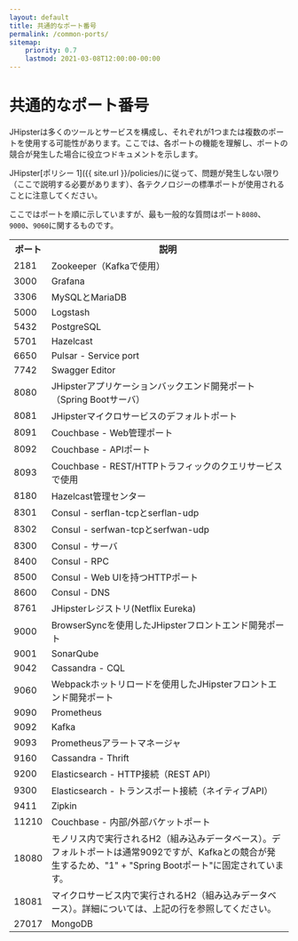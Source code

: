 ```yaml
---
layout: default
title: 共通的なポート番号
permalink: /common-ports/
sitemap:
    priority: 0.7
    lastmod: 2021-03-08T12:00:00-00:00
---
```


# <i class="fa fa-plug"></i> 共通的なポート番号

JHipsterは多くのツールとサービスを構成し、それぞれが1つまたは複数のポートを使用する可能性があります。ここでは、各ポートの機能を理解し、ポートの競合が発生した場合に役立つドキュメントを示します。

JHipster[ポリシー 1]({{ site.url }}/policies/)に従って、問題が発生しない限り（ここで説明する必要があります）、各テクノロジーの標準ポートが使用されることに注意してください。

ここではポートを順に示していますが、最も一般的な質問はポート`8080`、`9000`、`9060`に関するものです。

<table class="table table-striped table-responsive">
  <tr>
    <th>ポート</th>
    <th>説明</th>
  </tr>
  <tr>
    <td>2181</td>
    <td>Zookeeper（Kafkaで使用）</td>
  </tr>
  <tr>
    <td>3000</td>
    <td>Grafana</td>
  </tr>
  <tr>
    <td>3306</td>
    <td>MySQLとMariaDB</td>
  </tr>
  <tr>
    <td>5000</td>
    <td>Logstash</td>
  </tr>
  <tr>
    <td>5432</td>
    <td>PostgreSQL</td>
  </tr>
  <tr>
    <td>5701</td>
    <td>Hazelcast</td>
  </tr>
  <tr>
    <td>6650</td>
    <td>Pulsar - Service port</td>
  </tr>
  <tr>
    <td>7742</td>
    <td>Swagger Editor</td>
  </tr>
  <tr>
    <td>8080</td>
    <td>JHipsterアプリケーションバックエンド開発ポート（Spring Bootサーバ）</td>
  </tr>
  <tr>
    <td>8081</td>
    <td>JHipsterマイクロサービスのデフォルトポート</td>
  </tr>
  <tr>
    <td>8091</td>
    <td>Couchbase - Web管理ポート</td>
  </tr>
  <tr>
    <td>8092</td>
    <td>Couchbase - APIポート</td>
  </tr>
  <tr>
    <td>8093</td>
    <td>Couchbase - REST/HTTPトラフィックのクエリサービスで使用</td>
  </tr>
  <tr>
    <td>8180</td>
    <td>Hazelcast管理センター</td>
  </tr>
  <tr>
    <td>8301</td>
    <td>Consul - serflan-tcpとserflan-udp</td>
  </tr>
  <tr>
    <td>8302</td>
    <td>Consul - serfwan-tcpとserfwan-udp</td>
  </tr>
  <tr>
    <td>8300</td>
    <td>Consul - サーバ</td>
  </tr>
  <tr>
    <td>8400</td>
    <td>Consul - RPC</td>
  </tr>
  <tr>
    <td>8500</td>
    <td>Consul - Web UIを持つHTTPポート</td>
  </tr>
  <tr>
    <td>8600</td>
    <td>Consul - DNS</td>
  </tr>
  <tr>
    <td>8761</td>
    <td>JHipsterレジストリ(Netflix Eureka)</td>
  </tr>
  <tr>
    <td>9000</td>
    <td>BrowserSyncを使用したJHipsterフロントエンド開発ポート</td>
  </tr>
  <tr>
    <td>9001</td>
    <td>SonarQube</td>
  </tr>
  <tr>
    <td>9042</td>
    <td>Cassandra - CQL</td>
  </tr>
  <tr>
    <td>9060</td>
    <td>Webpackホットリロードを使用したJHipsterフロントエンド開発ポート</td>
  </tr>
  <tr>
    <td>9090</td>
    <td>Prometheus</td>
  </tr>
  <tr>
    <td>9092</td>
    <td>Kafka</td>
  </tr>
  <tr>
    <td>9093</td>
    <td>Prometheusアラートマネージャ</td>
  </tr>
  <tr>
    <td>9160</td>
    <td>Cassandra - Thrift</td>
  </tr>
  <tr>
    <td>9200</td>
    <td>Elasticsearch - HTTP接続（REST API）</td>
  </tr>
  <tr>
    <td>9300</td>
    <td>Elasticsearch - トランスポート接続（ネイティブAPI）</td>
  </tr>
  <tr>
    <td>9411</td>
    <td>Zipkin</td>
  </tr>
  <tr>
    <td>11210</td>
    <td>Couchbase - 内部/外部バケットポート</td>
  </tr>
  <tr>
    <td>18080</td>
    <td>モノリス内で実行されるH2（組み込みデータベース）。デフォルトポートは通常9092ですが、Kafkaとの競合が発生するため、"1" + "Spring Bootポート"に固定されています。</td>
  </tr>
  <tr>
    <td>18081</td>
    <td>マイクロサービス内で実行されるH2（組み込みデータベース）。詳細については、上記の行を参照してください。</td>
  </tr>
  <tr>
    <td>27017</td>
    <td>MongoDB</td>
  </tr>
</table>
